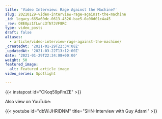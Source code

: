 ```yaml
---
title: 'Video Interview: Rage Against the Machine?'
slug: 20210129-video-interview-rage-against-the-machine
_id: legacy-665a60dc-0613-4326-bae5-0a08d01c4a45
_rev: O8E8pz1fLwnc3fN7JVF8RC
type: video_posts
draft: false
aliases:
  - article/video-interview-rage-against-the-machine/
_createdAt: '2021-01-29T22:34:08Z'
_updatedAt: '2021-03-22T13:12:00Z'
date: '2021-01-29T22:34:08+00:00'
weight: 50
featured_image:
  alt: Featured article image
video_series: Spotlight

---
```

{{< instapost id="CKoq59pFmZE" >}}

Also view on YouTube:

{{< youtube id="dbWlJHRIDNM" title="SHN-Interview with Guy Adami" >}}